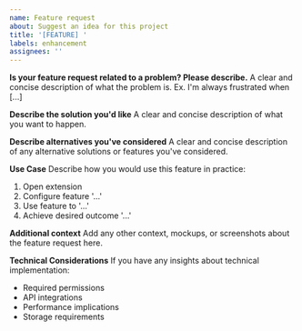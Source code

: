```yaml
---
name: Feature request
about: Suggest an idea for this project
title: '[FEATURE] '
labels: enhancement
assignees: ''
---
```


**Is your feature request related to a problem? Please describe.**
A clear and concise description of what the problem is. Ex. I'm always frustrated when [...]

**Describe the solution you'd like**
A clear and concise description of what you want to happen.

**Describe alternatives you've considered**
A clear and concise description of any alternative solutions or features you've considered.

**Use Case**
Describe how you would use this feature in practice:
1. Open extension
2. Configure feature '...'
3. Use feature to '...'
4. Achieve desired outcome '...'

**Additional context**
Add any other context, mockups, or screenshots about the feature request here.

**Technical Considerations**
If you have any insights about technical implementation:
- Required permissions
- API integrations
- Performance implications
- Storage requirements
